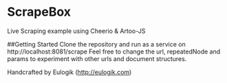 # ScrapeBox
Live Scraping example using Cheerio &amp; Artoo-JS

##Getting Started
Clone the repository and run as a service on http://localhost:8081/scrape
Feel free to change the url, repeatedNode and params to experiment with other urls and document structures.

Handcrafted by Eulogik (http://eulogik.com)
